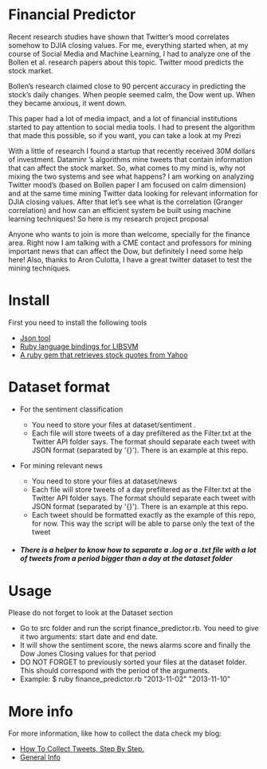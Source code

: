 # Financial Predictor
Recent research studies have shown that Twitter’s mood correlates somehow to DJIA closing values. For me, everything started when, at my course of Social Media and Machine Learning, I had to analyze one of the Bollen et al. research papers about this topic. Twitter mood predicts the stock market.

Bollen’s research claimed close to 90 percent accuracy in predicting the stock’s daily changes. When people seemed calm, the Dow went up. When they became anxious, it went down.

This paper had a lot of media impact, and a lot of financial institutions started to pay attention to social media tools. I had to present the algorithm that made this possible, so if you want, you can take a look at my Prezi

With a little of research I found a startup that recently received 30M dollars of investment. Dataminr ’s algorithms mine tweets that contain information that can affect the stock market. So, what comes to my mind is, why not mixing the two systems and see what happens? I am working on analyzing Twitter mood’s (based on Bollen paper I am focused on calm dimension) and at the same time mining Twitter data looking for relevant information for DJIA closing values. After that let’s see what is the correlation (Granger correlation) and how can an efficient system be built using machine learning techniques! So here is my research project proposal

 

Anyone who wants to join is more than welcome, specially for the finance area. Right now I am talking with a CME contact and professors for mining important news that can affect the Dow, but definitely I need some help here! Also, thanks to Aron Culotta, I have a great twitter dataset to test the mining techniques.

# Install
First you need to install the following tools
- [Json tool](https://github.com/zpoley/json-command)
- [Ruby language bindings for LIBSVM](https://github.com/febeling/rb-libsvm)
- [A ruby gem that retrieves stock quotes from Yahoo](https://github.com/nas/yahoo_stock)

# Dataset format
- For the sentiment classification
	- You need to store your files at dataset/sentiment . 
	- Each file will store tweets of a day prefiltered as the Filter.txt at the Twitter API folder says. The format should separate each tweet with JSON format (separated by '{}'). There is an example at this repo.
	
- For mining relevant news
	- You need to store your files at dataset/news
	- Each file will store tweets of a day prefiltered as the Filter.txt at the Twitter API folder says. The format should separate each tweet with JSON format (separated by '{}'). There is an example at this repo.
	- Each tweet should be formatted exactly as the example of this repo, for now. This way the script will be able to parse only the text of the tweet

- ##### There is a helper to know how to separate a .log or a .txt file with a lot of tweets from a period bigger than a day at the dataset folder

# Usage
Please do not forget to look at the Dataset section
- Go to src folder and run the script finance_predictor.rb. You need to give it two arguments: start date and end date. 
- It will show the sentiment score, the news alarms score and finally the Dow Jones Closing values for that period
- DO NOT FORGET to previously sorted your files at the dataset folder. This should correspond with the period of the arguments.
- Example: $ ruby finance_predictor.rb "2013-11-02" "2013-11-10"

# More info
For more information, like how to collect the data check my blog:
- [How To Collect Tweets, Step By Step.](http://lolapriego.com/blog/how-to-collect-tweets-step-by-step/)
- [General Info](http://lolapriego.com/blog/can-twitter-predict-the-stock-market/)
